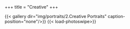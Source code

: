+++
title = "Creative"
+++

{{< gallery dir="img/portraits/2.Creative Portraits" caption-position="none"/>}} {{< load-photoswipe>}}